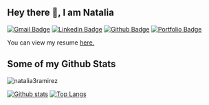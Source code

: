 
## Hey there 👋, I am Natalia
[![Gmail Badge](https://img.shields.io/badge/-nataliadevramirez@gmail.com-c14438?style=flat&logo=Gmail&logoColor=white&link=mailto:nataliadevramirez@gmail.com)](mailto:nataliadevramirez@gmail.com) 
[![Linkedin Badge](https://img.shields.io/badge/-nataliaramirez-750817151-0072b1?style=flat&logo=Linkedin&logoColor=white&link=https://www.linkedin.com/in/nataliaramirez-750817151/)](https://www.linkedin.com/in/nataliaramirez-750817151/) [![Github Badge](https://img.shields.io/badge/-natalia3ramirez-grey?style=flat&logo=github&logoColor=white&link=https://github.com/natalia3ramirez/)](https://www.github.com/natalia3ramirez/) [![Portfolio Badge](https://img.shields.io/badge/portfolio-web-blue?style=flat&link=https://natalia3ramirez.github.io//)](https://natalia3ramirez.github.io//) <p align='left'> You can view my resume <a href='https://docs.google.com/document/d/1fIj8A57Lrh7ulUXmOgVL7ftBMyZdCW5YeZPG1he5zbQ/edit?usp=sharing ' target=_blank><u>here</u>.</a></p>
## Some of my Github Stats
<p align=left> <img src=https://komarev.com/ghpvc/?username=natalia3ramirez alt=natalia3ramirez /> </p>

[![Github stats](https://github-readme-stats.vercel.app/api?username=natalia3ramirez&show_icons=true&include_all_commits=true)](https://github.com/natalia3ramirez/github-readme-stats)
[![Top Langs](https://github-readme-stats.vercel.app/api/top-langs/?username=natalia3ramirez&layout=compact)](https://github.com/natalia3ramirez/github-readme-stats)

